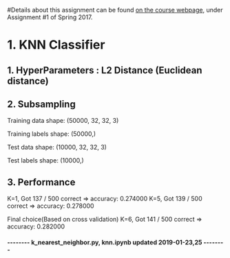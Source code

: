 #Details about this assignment can be found [on the course webpage](http://cs231n.github.io/), under Assignment #1 of Spring 2017.


# 1. KNN Classifier

## 1. HyperParameters : L2 Distance (Euclidean distance)

## 2. Subsampling 

Training data shape:  (50000, 32, 32, 3)

Training labels shape:  (50000,)

Test data shape:  (10000, 32, 32, 3)

Test labels shape:  (10000,)

## 3. Performance
K=1, Got 137 / 500 correct => accuracy: 0.274000
K=5, Got 139 / 500 correct => accuracy: 0.278000

Final choice(Based on cross validation)
K=6, Got 141 / 500 correct => accuracy: 0.282000



#### -------- k_nearest_neighbor.py, knn.ipynb updated 2019-01-23,25 --------

